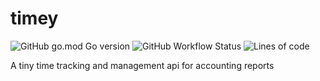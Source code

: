 # timey
![GitHub go.mod Go version](https://img.shields.io/github/go-mod/go-version/ferdoran/timey)
![GitHub Workflow Status](https://img.shields.io/github/workflow/status/ferdoran/timey/build)
![Lines of code](https://img.shields.io/tokei/lines/github/ferdoran/timey)

A tiny time tracking and management api for accounting reports


